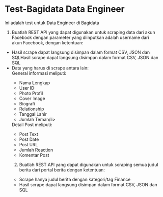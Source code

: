 # Test-Bagidata Data Engineer
Ini adalah test untuk Data Engineer di Bagidata


1.  Buatlah REST API yang dapat digunakan untuk scraping data dari akun Facebook dengan parameter yang diinputkan adalah username dari akun Facebook, dengan ketentuan:
 <ul>
  <li>Hasil scrape dapat langsung disimpan dalam format CSV, JSON dan SQLHasil scrape dapat langsung disimpan dalam format CSV, JSON dan  SQL</li>
  <li>Data yang harus di scrape antara lain:</li>
    General informasi meliputi:
    <ul>
    <li>Nama Lengkap</li>
    <li>User ID</li>
    <li>Photo Profil</li>
    <li>Cover Image</li>
    <li>Biografi</li>
    <li>Relationship</li>
    <li>Tanggal Lahir</li>
    <li>Jumlah Teman/li></ul>
    Detail Post meliputi:
    <ul>
    <li>Post Text</li>
    <li>Post Date</li>
    <li>Post URL</li>
    <li>Jumlah Reaction</li>
    <li>Komentar Post</li>
</ul>

2.  Buatlah REST API yang dapat digunakan untuk scraping semua judul berita dari portal berita dengan ketentuan:
<ul>
  <li>Scrape hanya judul berita dengan kategori/tag Finance</li>
  <li>Hasil scrape dapat langsung disimpan dalam format CSV, JSON dan SQL</li>
</ul>

